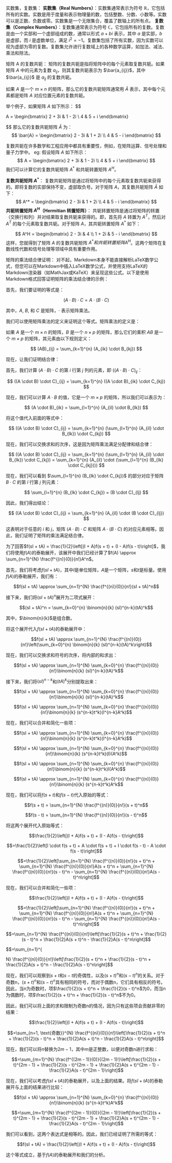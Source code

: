 实数集，复数集：
**实数集（Real Numbers）**：实数集通常表示为符号 $\mathbb{R}$，它包括所有的实数。实数是用于度量和表示物理量的数，包括整数、分数、小数等。实数可以是正数、负数或零。实数集是一个无限集合，覆盖了数轴上的所有点。
**复数集（Complex Numbers）**：复数集通常表示为符号 $\mathbb{C}$，它包括所有的复数。复数是由一个实部和一个虚部组成的数，通常以形式 $a + bi$ 表示，其中 $a$ 是实部，$b$ 是虚部，而 $i$ 是虚数单位，满足 $i^2 = -1$。复数集包括了所有实数，因为实数可以视为虚部为零的复数。复数集允许进行复数域上的各种数学运算，如加法、减法、乘法和除法。

矩阵 A 的复数共轭：
矩阵的复数共轭是指将矩阵中的每个元素取复数共轭。如果矩阵 $A$ 中的元素为复数 $a_{ij}$，则其复数共轭表示为 $\bar{a_{ij}}$，其中 $\bar{a_{ij}}$ 是 $a_{ij}$ 的复数共轭。

如果 $A$ 是一个 $m \times n$ 的矩阵，那么它的复数共轭矩阵通常用 $\bar{A}$ 表示，其中每个元素都是矩阵 $A$ 对应位置元素的复数共轭。

举个例子，如果矩阵 $A$ 如下所示：
$$

A = \begin{bmatrix}
  2 + 3i & 1 - 2i \\
  4 & 5 + i
\end{bmatrix}

$$
那么它的复数共轭矩阵 $\bar{A}$ 为：
$$
\bar{A} = \begin{bmatrix}
  2 - 3i & 1 + 2i \\
  4 & 5 - i
\end{bmatrix}
$$

复数共轭在许多数学和工程应用中都具有重要性，例如，在矩阵运算、信号处理和量子力学中。
eg:
假设矩阵 $A$ 如下所示：
$$
A = \begin{bmatrix}
  2 + 3i & 1 - 2i \\
  4 & 5 + i
\end{bmatrix}
$$
我们可以计算它的复数共轭矩阵 $A^*$ 和共轭转置矩阵 $A^H$。

**复数共轭矩阵 $A^*$**：
复数共轭矩阵是通过将矩阵中的每个元素取复数共轭来获得的。即将复数的实部保持不变，虚部取负号。对于矩阵 $A$，其复数共轭矩阵 $\bar{A}$ 如下：
$$
A^* = \begin{bmatrix}
  2 - 3i & 1 + 2i \\
  4 & 5 - i
\end{bmatrix}
$$
**共轭转置矩阵 $A^H$（Hermitian 转置矩阵）**：
共轭转置矩阵是通过将矩阵的转置（交换行和列）并对结果取复数共轭来获得的。即，首先将 $A$ 转置为 $A^T$，然后对 $A^T$ 的每个元素取复数共轭。对于矩阵 $A$，其共轭转置矩阵 $A^*$ 如下：

$$
A^H = \begin{bmatrix}
  2 - 3i & 4 \\
  1 + 2i & 5 - i
\end{bmatrix}
$$
这样，您就得到了矩阵 $A$ 的复数共轭矩阵 $A^* 和共轭转置矩阵 A^H$。这两个矩阵在复数线性代数和信号处理等领域中具有重要作用。

矩阵的乘法结合律证明：
对不起，Markdown本身不能直接解析LaTeX数学公式，但您可以在Markdown中插入LaTeX数学公式，并使用支持LaTeX的Markdown渲染器（如MathJax或KaTeX）来呈现这些公式。以下是使用Markdown格式回答证明矩阵的乘法结合律的示例：

首先，我们要证明的等式是：

$$
(A \cdot B) \cdot C = A \cdot (B \cdot C)
$$

其中，$A$, $B$, 和 $C$ 是矩阵，$\cdot$ 表示矩阵乘法。

我们可以使用矩阵乘法的定义来证明这个等式。矩阵乘法的定义是：

如果 $A$ 是一个 $m \times n$ 的矩阵，$B$ 是一个 $n \times p$ 的矩阵，那么它们的乘积 $AB$ 是一个 $m \times p$ 的矩阵，其元素由以下规则定义：

$$
(AB)_{ij} = \sum_{k=1}^{n} (A_{ik} \cdot B_{kj})
$$

现在，让我们证明结合律：

首先，我们计算 $(A \cdot B) \cdot C$ 的第 $i$ 行第 $j$ 列的元素，即 $((A \cdot B) \cdot C)_{ij}$：

$$
((A \cdot B) \cdot C)_{ij} = \sum_{k=1}^{n} ((A \cdot B)_{ik} \cdot C_{kj})
$$

现在，我们可以计算 $A \cdot B$ 的值，它是一个 $m \times p$ 的矩阵，所以我们可以表示为：

$$
(A \cdot B)_{ik} = \sum_{l=1}^{n} (A_{il} \cdot B_{lk})
$$

将这个值代入前面的等式中：

$$
((A \cdot B) \cdot C)_{ij} = \sum_{k=1}^{n} (\sum_{l=1}^{n} (A_{il} \cdot B_{lk}) \cdot C_{kj})
$$

现在，我们可以交换求和的次序，这是因为矩阵乘法满足分配律和结合律：

$$
((A \cdot B) \cdot C)_{ij} = \sum_{k=1}^{n} (\sum_{l=1}^{n} (A_{il} \cdot B_{lk}) \cdot C_{kj}) = \sum_{k=1}^{n} (A_{il} \cdot (\sum_{l=1}^{n} (B_{lk} \cdot C_{kj})))
$$

现在，我们可以看到 $\sum_{l=1}^{n} (B_{lk} \cdot C_{kj})$ 的部分对应于矩阵 $B \cdot C$ 的第 $l$ 行第 $j$ 列元素：

$$
\sum_{l=1}^{n} (B_{lk} \cdot C_{kj}) = (B \cdot C)_{lj}
$$

因此，我们得出结论：

$$
((A \cdot B) \cdot C)_{ij} = \sum_{k=1}^{n} (A_{il} \cdot (B \cdot C)_{lj})
$$

这表明对于任意的 $i$ 和 $j$，矩阵 $(A \cdot B) \cdot C$ 和矩阵 $A \cdot (B \cdot C)$ 的对应元素相等。因此，我们证明了矩阵的乘法满足结合律。

为了回答$f(sI + tA) = \frac{1}{2}\left[(I + A)f(s + t) + (I - A)f(s - t)\right]$，我们将使用$f(A)$的泰勒展开，该展开中我们已经计算了$f(A) \approx \sum_{n=1}^{N} \frac{f^{(n)}(0)}{n!}A^n$。

首先，我们将考虑$f(sI + tA)$，其中$I$是单位矩阵，$A$是一个矩阵，$s$和$t$是标量。使用$f(A)$的泰勒展开，我们有：

$$f(sI + tA) \approx \sum_{n=1}^{N} \frac{f^{(n)}(0)}{n!}(sI + tA)^n$$

接下来，我们将$(sI + tA)^n$展开为二项式展开：

$$(sI + tA)^n = \sum_{k=0}^{n} \binom{n}{k} (sI)^{n-k}(tA)^k$$

其中，$\binom{n}{k}$是组合数。

将这个展开代入$f(sI + tA)$的泰勒展开中：

$$f(sI + tA) \approx \sum_{n=1}^{N} \frac{f^{(n)}(0)}{n!}\left(\sum_{k=0}^{n} \binom{n}{k} (sI)^{n-k}(tA)^k\right)$$

现在，我们可以交换求和符号的次序，将内部的和求出：

$$f(sI + tA) \approx \sum_{n=1}^{N} \sum_{k=0}^{n} \frac{f^{(n)}(0)}{n!}\binom{n}{k} (sI)^{n-k}(tA)^k$$

接下来，我们将$(sI)^{n-k}$和$(tA)^k$分别提取出来：

$$f(sI + tA) \approx \sum_{n=1}^{N} \sum_{k=0}^{n} \frac{f^{(n)}(0)}{n!}\binom{n}{k} (sI)^{n-k}(tA)^k$$

$$f(sI + tA) \approx \sum_{n=1}^{N} \sum_{k=0}^{n} \frac{f^{(n)}(0)}{n!}\binom{n}{k} (s^{n-k}t^k)(I^{n-k}A^k)$$

现在，我们可以合并和简化一些项：

$$f(sI + tA) \approx \sum_{n=1}^{N} \sum_{k=0}^{n} \frac{f^{(n)}(0)}{n!}\binom{n}{k} (s^{n-k}t^k)(I^{n-k}A^k)$$

$$f(sI + tA) \approx \sum_{n=1}^{N} \sum_{k=0}^{n} \frac{f^{(n)}(0)}{n!}\binom{n}{k} (s^{n-k}t^k)(I)(A^k)$$

$$f(sI + tA) \approx \sum_{n=1}^{N} \sum_{k=0}^{n} \frac{f^{(n)}(0)}{n!}\binom{n}{k} (s^{n-k}t^k)I(A^k)$$

$$f(sI + tA) \approx \sum_{n=1}^{N} \sum_{k=0}^{n} \frac{f^{(n)}(0)}{n!}\binom{n}{k} (s^{n-k}t^k)A^k$$

现在，我们可以将$f(s + t)$和$f(s - t)$代入原始的等式：

$$f(s + t) = \sum_{n=1}^{N} \frac{f^{(n)}(0)}{n!}(s + t)^n$$

$$f(s - t) = \sum_{n=1}^{N} \frac{f^{(n)}(0)}{n!}(s - t)^n$$

将这两个展开代入原始等式：

$$\frac{1}{2}\left[(I + A)f(s + t) + (I - A)f(s - t)\right]$$

$$=\frac{1}{2}\left[I \cdot f(s + t) + A \cdot f(s + t) + I \cdot f(s - t) - A \cdot f(s - t)\right]$$

$$=\frac{1}{2}\left[\sum_{n=1}^{N} \frac{f^{(n)}(0)}{n!}(s + t)^n + \sum_{n=1}^{N} \frac{f^{(n)}(0)}{n!}A(s + t)^n + \sum_{n=1}^{N} \frac{f^{(n)}(0)}{n!}(s - t)^n - \sum_{n=1}^{N} \frac{f^{(n)}(0)}{n!}A(s - t)^n\right]$$

现在，我们可以合并和简化一些项：

$$\frac{1}{2}\left[(I + A)f(s + t) + (I - A)f(s - t)\right]$$

$$=\frac{1}{2}\left[\sum_{n=1}^{N} \frac{f^{(n)}(0)}{n!}(s + t)^n + \sum_{n=1}^{N} \frac{f^{(n)}(0)}{n!}A(s + t)^n + \sum_{n=1}^{N} \frac{f^{(n)}(0)}{n!}(s - t)^n - \sum_{n=1}^{N} \frac{f^{(n)}(0)}{n!}A(s - t)^n\right]$$

$$=\sum_{n=1}^{N} \frac{f^{(n)}(0)}{n!}\left[\frac{1}{2}(s + t)^n + \frac{1}{2}(s - t)^n + \frac{1}{2}A(s + t)^n - \frac{1}{2}A(s - t)^n\right]$$

$$=\sum_{n=1}^{

N} \frac{f^{(n)}(0)}{n!}\left[\frac{1}{2}(s + t)^n + \frac{1}{2}(s - t)^n + \frac{1}{2}A(s + t)^n - \frac{1}{2}A(s - t)^n\right]$$

现在，我们可以观察到$s + t$和$s - t$的奇偶性，以及$(s + t)^n$和$(s - t)^n$的关系。对于奇数n，$(s + t)^n$和$(s - t)^n$具有相同的符号，而对于偶数n，它们具有相反的符号。因此，当n为奇数时，项$\frac{1}{2}(s + t)^n + \frac{1}{2}(s - t)^n$为0，而当n为偶数时，项$\frac{1}{2}(s + t)^n + \frac{1}{2}(s - t)^n$不为0。

因此，我们可以将上面的求和限制为奇数n的情况，因为只有这些项会贡献非零的结果：

$$\frac{1}{2}\left[(I + A)f(s + t) + (I - A)f(s - t)\right]$$

$$=\sum_{n=1, \text{奇数}}^{N} \frac{f^{(n)}(0)}{n!}\left[\frac{1}{2}(s + t)^n + \frac{1}{2}(s - t)^n + \frac{1}{2}A(s + t)^n - \frac{1}{2}A(s - t)^n\right]$$

现在，我们可以将$n$替换为$2m - 1$，其中$m$是正整数，以便对奇数n进行求和：

$$=\sum_{m=1}^{N} \frac{f^{(2m - 1)}(0)}{(2m - 1)!}\left[\frac{1}{2}(s + t)^{2m - 1} + \frac{1}{2}(s - t)^{2m - 1} + \frac{1}{2}A(s + t)^{2m - 1} - \frac{1}{2}A(s - t)^{2m - 1}\right]$$

现在，我们可以考虑$f(sI + tA)$的泰勒展开，以及上面的结果。将$f(sI + tA)$的泰勒展开与上面的结果进行比较：

$$f(sI + tA) \approx \sum_{n=1}^{N} \sum_{k=0}^{n} \frac{f^{(n)}(0)}{n!}\binom{n}{k} (s^{n-k}t^k)A^k$$

$$=\sum_{m=1}^{N} \frac{f^{(2m - 1)}(0)}{(2m - 1)!}\left[\frac{1}{2}(s + t)^{2m - 1} + \frac{1}{2}(s - t)^{2m - 1} + \frac{1}{2}A(s + t)^{2m - 1} - \frac{1}{2}A(s - t)^{2m - 1}\right]$$

我们可以看到，这两个表达式是相等的。因此，我们已经证明了所需的等式：

$$f(sI + tA) = \frac{1}{2}\left[(I + A)f(s + t) + (I - A)f(s - t)\right]$$

这个等式成立，基于$f(A)$的泰勒展开和我们的分析。